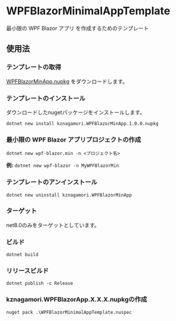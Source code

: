 # WPFBlazorMinimalAppTemplate
最小限の WPF Blazor アプリ を作成するためのテンプレート
## 使用法

### テンプレートの取得
[WPFBlazorMinApp.nupkg](https://github.com/kznagamori/https://github.com/kznagamori/WPFBlazorMinimalAppTemplate/releases/download/v1.0.0/kznagamori.WPFBlazorMinApp.1.0.0.nupkg)
をダウンロードします。

### テンプレートのインストール
ダウンロードしたnugetパッケージをインストールします。
```
dotnet new install kznagamori.WPFBlazorMinApp.1.0.0.nupkg
```

### 最小限の WPF Blazor アプリプロジェクトの作成
```
dotnet new wpf-blazor.min -n <プロジェクト名>
```
**例:** `dotnet new wpf-blazor -n MyWPFBlazorMin`

### テンプレートのアンインストール
```
dotnet new uninstall kznagamori.WPFBlazorMinApp
```

### ターゲット

net8.0のみをターゲットとしています。

### ビルド

```
dotnet build
```

### リリースビルド

```
dotnet publish -c Release
```

### kznagamori.WPFBlazorApp.X.X.X.nupkgの作成
```
nuget pack .\WPFBlazorMinimalAppTemplate.nuspec
```


